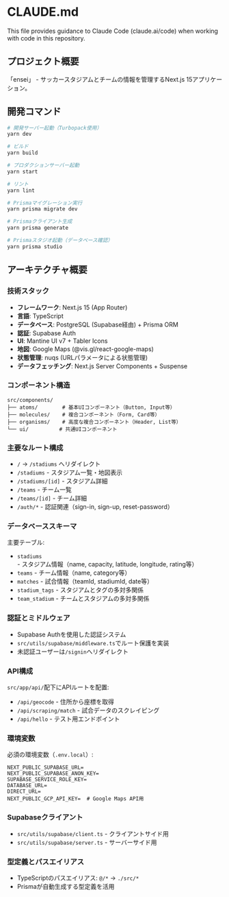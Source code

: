 # CLAUDE.md

This file provides guidance to Claude Code (claude.ai/code) when working with code in this repository.

## プロジェクト概要

「ensei」 - サッカースタジアムとチームの情報を管理するNext.js 15アプリケーション。

## 開発コマンド

```bash
# 開発サーバー起動（Turbopack使用）
yarn dev

# ビルド
yarn build

# プロダクションサーバー起動
yarn start

# リント
yarn lint

# Prismaマイグレーション実行
yarn prisma migrate dev

# Prismaクライアント生成
yarn prisma generate

# Prismaスタジオ起動（データベース確認）
yarn prisma studio
```

## アーキテクチャ概要

### 技術スタック
- **フレームワーク**: Next.js 15 (App Router)
- **言語**: TypeScript
- **データベース**: PostgreSQL (Supabase経由) + Prisma ORM
- **認証**: Supabase Auth
- **UI**: Mantine UI v7 + Tabler Icons
- **地図**: Google Maps (@vis.gl/react-google-maps)
- **状態管理**: nuqs (URLパラメータによる状態管理)
- **データフェッチング**: Next.js Server Components + Suspense

### コンポーネント構造
```
src/components/
├── atoms/        # 基本UIコンポーネント（Button, Input等）
├── molecules/    # 複合コンポーネント（Form, Card等）
├── organisms/    # 高度な複合コンポーネント（Header, List等）
└── ui/          # 共通UIコンポーネント
```

### 主要なルート構成
- `/` → `/stadiums` へリダイレクト
- `/stadiums` - スタジアム一覧・地図表示
- `/stadiums/[id]` - スタジアム詳細
- `/teams` - チーム一覧
- `/teams/[id]` - チーム詳細
- `/auth/*` - 認証関連（sign-in, sign-up, reset-password）

### データベーススキーマ
主要テーブル:
- `stadiums` - スタジアム情報（name, capacity, latitude, longitude, rating等）
- `teams` - チーム情報（name, category等）
- `matches` - 試合情報（teamId, stadiumId, date等）
- `stadium_tags` - スタジアムとタグの多対多関係
- `team_stadium` - チームとスタジアムの多対多関係

### 認証とミドルウェア
- Supabase Authを使用した認証システム
- `src/utils/supabase/middleware.ts`でルート保護を実装
- 未認証ユーザーは`/signin`へリダイレクト

### API構成
`src/app/api/`配下にAPIルートを配置:
- `/api/geocode` - 住所から座標を取得
- `/api/scraping/match` - 試合データのスクレイピング
- `/api/hello` - テスト用エンドポイント

### 環境変数
必須の環境変数（`.env.local`）:
```env
NEXT_PUBLIC_SUPABASE_URL=
NEXT_PUBLIC_SUPABASE_ANON_KEY=
SUPABASE_SERVICE_ROLE_KEY=
DATABASE_URL=
DIRECT_URL=
NEXT_PUBLIC_GCP_API_KEY=  # Google Maps API用
```

### Supabaseクライアント
- `src/utils/supabase/client.ts` - クライアントサイド用
- `src/utils/supabase/server.ts` - サーバーサイド用

### 型定義とパスエイリアス
- TypeScriptのパスエイリアス: `@/*` → `./src/*`
- Prismaが自動生成する型定義を活用